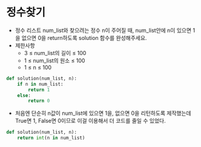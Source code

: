 # 정수찾기
- 정수 리스트 num_list와 찾으려는 정수 n이 주어질 때, num_list안에 n이 있으면 1을 없으면 0을 return하도록 solution 함수를 완성해주세요.
- 제한사항
  - 3 ≤ num_list의 길이 ≤ 100
  - 1 ≤ num_list의 원소 ≤ 100
  - 1 ≤ n ≤ 100

```py
def solution(num_list, n):
    if n in num_list:
        return 1
    else:
        return 0
```
- 처음엔 단순히 n값이 num_list에 있으면 1을, 없으면 0을 리턴하도록 제작했는데 True면 1, False면 0이므로 이걸 이용해서 더 코드를 줄일 수 있었다.

```py
def solution(num_list, n):
    return int(n in num_list)
```